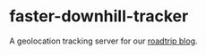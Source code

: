 # faster-downhill-tracker

A geolocation tracking server for our [roadtrip blog](fasterdownhill.com).
